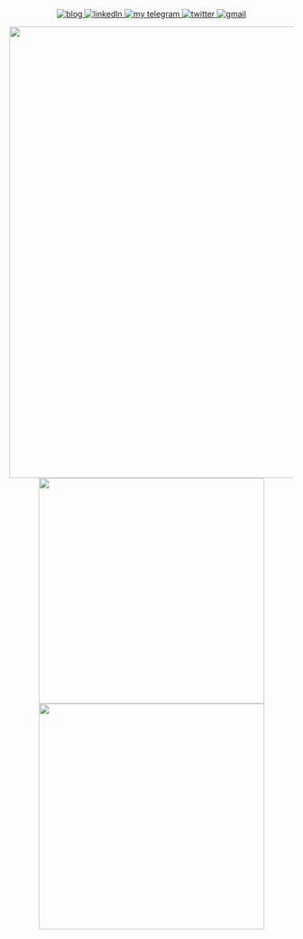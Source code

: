 
<p align="center">
  <a href="https://dev.to/kaetaen">
    <img alt="blog" src="https://img.shields.io/static/v1?label=Blog&message=dev.to/kaetaen&color=red&logo=dev.to&style=flat-square" />
  </a>
  <a href="https://www.linkedin.com/in/kaetaen">
    <img alt="linkedln" src="https://img.shields.io/static/v1?label=LinkedIn&message=/in/kaetaen&logo=linkedin&color=0F52BA&style=flat-square"/>
  </a>
  <a href="https://t.me/kaetaen">
     <img alt="my telegram" src="https://img.shields.io/static/v1?color=0096FF&label=Telegram&message=@kaetaen&logo=telegram&style=flat-square" />
  </a>
  <a href="https://twitter.com/kaetaen">
    <img alt="twitter" src="https://img.shields.io/static/v1?color=blue&logo=twitter&label=Twitter&message=@kaetaen&style=flat-square" />
  </a>
  <a href="mailto:rubensdossantos.dev@gmail.com">
    <img alt="gmail" src="https://img.shields.io/static/v1?color=FF5733&logo=gmail&label=Email&message=rubensdossantos.dev&style=flat-square" />
  </a>
</p>
 
<p align="center" style="margin: 0; padding:0">
  <img width="800px" style="margin: 0; padding:0" src="main.gif" border="0">
</p>

<p align="center" style="margin: 0; padding:0">
  <img width="400px" src="https://github-readme-stats.vercel.app/api/top-langs/?username=kaetaen&hide=html&layout=compact&theme=github_dark" />
  <img width="400px" src="https://github-readme-stats.vercel.app/api?username=kaetaen&theme=github_dark&show_icons=true" />
</p>

<!--
https://carbon.now.sh/?bg=rgba%28248%2C231%2C28%2C1%29&t=blackboard&wt=sharp&l=javascript&width=680&ds=false&dsyoff=20px&dsblur=68px&wc=true&wa=true&pv=0px&ph=0px&ln=true&fl=1&fm=Fira+Code&fs=15px&lh=131%25&si=false&es=4x&wm=false&code=%252F*%250A%2509MIT%2520License%250A%2509Copyright%2520%28c%29%2520-%252020XX%2520-%2520Rubens%2520dos%2520Santos%250A*%252F%250A%250Aconst%2520aboutMe%2520%253D%2520%257B%250A%2509name%253A%2520%27Rubens%2520dos%2520Santos%27%252C%250A%2520%2520%2520%2520greetings%253A%2520%27Ol%25C3%25A1%252C%2520I%255C%27m%2520a%2520developer%21%27%252C%250A%2520%2520%250A%2520%2520%2520%2520myStack%253A%2520%255B%250A%2520%2520%2520%2520%2520%2520%27%25F0%259F%2590%2598%2520PHP%27%252C%250A%2520%2520%2520%2520%2520%2520%27%25F0%259F%2591%25B7%2520Laravel%27%252C%250A%2520%2520%2520%2520%2520%2520%27%25F0%259F%2595%25B8%25EF%25B8%258F%2520JavaScript%27%252C%250A%2520%2520%2520%2520%2520%2520%27%25E2%259A%259B%25EF%25B8%258F%2520React%27%252C%250A%2520%2520%2520%2520%2520%2520%27%25F0%259F%258C%258E%2520HTML%27%252C%250A%2520%2520%2520%2520%2520%2520%27%25E2%259C%25A8%2520CSS%27%252C%250A%2520%2520%2520%2520%2520%2520%27%25F0%259F%2597%2584%25EF%25B8%258F%2520SQL%27%252C%250A%2520%2520%2520%2520%2520%2520%27%25F0%259F%2590%258D%2520Python%27%252C%250A%2520%2520%2520%2520%2520%2520%27%25F0%259F%2590%258B%2520Docker%27%252C%250A%2520%2520%2520%2520%255D%252C%250A%2520%2520%250A%2520%2520%2520%2520currentlyLearning%253A%2520%255B%250A%2520%2520%2520%2520%2520%2520%2522%25E2%2599%25A8%25EF%25B8%258F%2520Java%2522%250A%2520%2520%2520%2520%255D%252C%250A%2520%2520%250A%2520%2520%2509funFacts%253A%2520%255B%250A%2520%2520%2520%2520%2520%2520%27I%255C%27m%2520scared%2520of%2520spiders.%27%252C%250A%2520%2520%2520%2520%2520%2520%27I%255C%27m%2520%2523teamdarkmode%2520%28until%2520I%2520am%2520dead%2520in%2520the%2520ground%29%27%252C%250A%2520%2520%2520%2520%2520%2520%27I%2520love%2520dramas%252C%2520but%2520it%255C%27s%2520a%2520secret%2520%28well...%2520no%2520more%29%27%252C%250A%2520%2520%2520%2520%255D%250A%2520%2520%2520%2520%250A%257D%250A%250Aexport%2520default%2520aboutMe
-->
